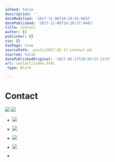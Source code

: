 ```yaml
---
inFeed: false
description: ''
dateModified: '2017-11-06T18:20:55.885Z'
datePublished: '2017-11-06T18:20:57.044Z'
title: Contact
author: []
publisher: {}
via: {}
hasPage: true
sourcePath: _posts/2017-05-17-contact.md
starred: false
datePublishedOriginal: '2017-05-17T20:58:57.117Z'
url: contact/index.html
_type: Blurb

---
```

# **Contact**
![](https://the-grid-user-content.s3-us-west-2.amazonaws.com/6b540b87-8378-475a-bda7-d35cb83955da.jpg)
![](https://the-grid-user-content.s3-us-west-2.amazonaws.com/8157650a-a706-4897-b816-088bb8ebbd51.png)

* ![](https://the-grid-user-content.s3-us-west-2.amazonaws.com/0d9c7a7b-a8d1-4cb1-ac08-dcf3441066a5.png)

* ![](https://the-grid-user-content.s3-us-west-2.amazonaws.com/11217ea0-2045-4cf1-8c5b-04967fce05dc.png)

* ![](https://the-grid-user-content.s3-us-west-2.amazonaws.com/0c154f87-4759-4881-a401-f274606262f1.jpg)

* ![](https://the-grid-user-content.s3-us-west-2.amazonaws.com/5e7df747-b22d-4a04-b1dd-b6237a04ca34.png)

*